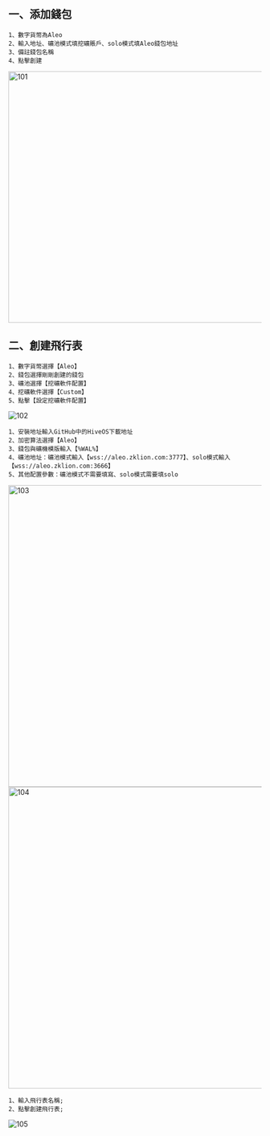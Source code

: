 ## 一、添加錢包

```
1、數字貨幣為Aleo
2、輸入地址、礦池模式填挖礦賬戶、solo模式填Aleo錢包地址
3、備註錢包名稱
4、點擊創建
```
<img width="600" height="500" src="https://github.com/zklion-miner/Aleo-miner/blob/master/HiveOS/101.png" alt="101"/>

## 二、創建飛行表

```
1、數字貨幣選擇【Aleo】
2、錢包選擇剛剛創建的錢包
3、礦池選擇【挖礦軟件配置】
4、挖礦軟件選擇【Custom】
5、點擊【設定挖礦軟件配置】
```
<img src="https://github.com/zklion-miner/Aleo-miner/blob/master/HiveOS/102.png" alt="102"/>


```
1、安裝地址輸入GitHub中的HiveOS下載地址
2、加密算法選擇【Aleo】
3、錢包與礦機模版輸入【%WAL%】
4、礦池地址：礦池模式輸入【wss://aleo.zklion.com:3777】、solo模式輸入【wss://aleo.zklion.com:3666】
5、其他配置參數：礦池模式不需要填寫、solo模式需要填solo
```
<img width="600" height="600" src="https://github.com/zklion-miner/Aleo-miner/blob/master/HiveOS/103.png" alt="103"/>
<img width="600" height="600" src="https://github.com/zklion-miner/Aleo-miner/blob/master/HiveOS/104.png" alt="104"/>


```
1、輸入飛行表名稱;
2、點擊創建飛行表;
```
<img src="https://github.com/zklion-miner/Aleo-miner/blob/master/HiveOS/105.png" alt="105"/>




